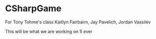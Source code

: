# CSharpGame
For Tony Tohme's class
Kaitlyn Fairbairn, Jay Pavelich, Jordan Vassilev 

This will be what we are working on 5 ever
